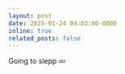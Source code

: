 ```yaml
---
layout: post
date: 2025-01-24 04:03:00-0800
inline: true
related_posts: false
---
```


Going to slepp :zzz: